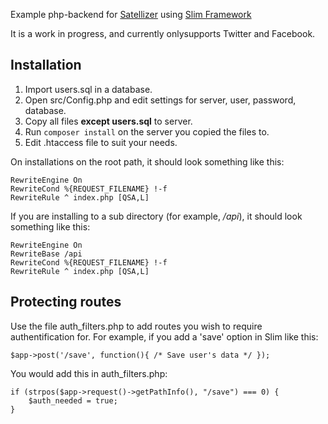 
Example php-backend for [Satellizer](https://github.com/sahat/satellizer) using [Slim Framework](http://www.slimframework.com/) 

It is a work in progress, and currently onlysupports Twitter and Facebook.

Installation
------------
1) Import users.sql in a database.
2) Open src/Config.php and edit settings for server, user, password, database.
3) Copy all files **except users.sql** to server.
4) Run `composer install` on the server you copied the files to.
5) Edit .htaccess file to suit your needs. 

On installations on the root path, it should look something like this:

    RewriteEngine On
    RewriteCond %{REQUEST_FILENAME} !-f
    RewriteRule ^ index.php [QSA,L]
    
If you are installing to a sub directory (for example, */api*), it should look something like this:

    RewriteEngine On
    RewriteBase /api
    RewriteCond %{REQUEST_FILENAME} !-f
    RewriteRule ^ index.php [QSA,L]

Protecting routes
-----------------

Use the file auth_filters.php to add routes you wish to require authentification for. For example, if you add a 'save' option in Slim like this:

    $app->post('/save', function(){ /* Save user's data */ });

You would add this in auth_filters.php:

    if (strpos($app->request()->getPathInfo(), "/save") === 0) {
        $auth_needed = true;
    }
